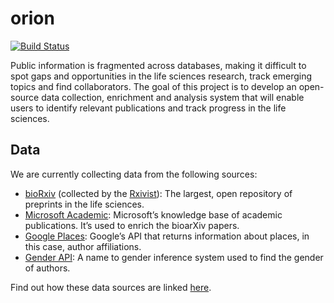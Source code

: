 # orion
[![Build Status](https://travis-ci.org/kstathou/orion.svg?branch=dev)](https://travis-ci.org/kstathou/orion)

Public information is fragmented across databases, making it difficult to spot gaps and opportunities in the life sciences research, track emerging topics and find collaborators. The goal of this project is to develop an open-source data collection, enrichment and analysis system that will enable users to identify relevant publications and track progress in the life sciences.

## Data ##
We are currently collecting data from the following sources:
* [bioRxiv](https://www.biorxiv.org/) (collected by the [Rxivist](https://rxivist.org/)): The largest, open repository of preprints in the life sciences.
* [Microsoft Academic](https://docs.microsoft.com/en-us/azure/cognitive-services/academic-knowledge/home): Microsoft’s knowledge base of academic publications. It’s used to enrich the bioarXiv papers.
* [Google Places](https://developers.google.com/places/web-service/intro): Google’s API that returns information about places, in this case, author affiliations.
* [Gender API](https://gender-api.com/en/): A name to gender inference system used to find the gender of authors.

Find out how these data sources are linked [here](/schema).
